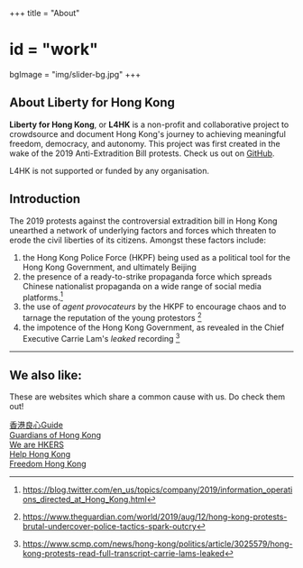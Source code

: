 +++
title = "About"
# id = "work"
bgImage = "img/slider-bg.jpg"
+++


## About Liberty for Hong Kong

**Liberty for Hong Kong**, or **L4HK** is a non-profit and collaborative project to crowdsource and document Hong Kong's journey to achieving meaningful freedom, democracy, and autonomy. This project was first created in the wake of the 2019 Anti-Extradition Bill protests. Check us out on [GitHub](https://github.com/liberty4hk/website).

L4HK is not supported or funded by any organisation. 

## Introduction

The 2019 protests against the controversial extradition bill in Hong Kong unearthed a network of underlying factors and forces which threaten to erode the civil liberties of its citizens. Amongst these factors include:

1. the Hong Kong Police Force (HKPF) being used as a political tool for the Hong Kong Government, and ultimately Beijing
2. the presence of a ready-to-strike propaganda force which spreads Chinese nationalist propaganda on a wide range of social media platforms.[^1]
3. the use of _agent provocateurs_ by the HKPF to encourage chaos and to tarnage the reputation of the young protestors [^2]
4. the impotence of the Hong Kong Government, as revealed in the Chief Executive Carrie Lam's _leaked_ recording [^3]

---

## We also like:

These are websites which share a common cause with us. Do check them out!

<a href="https://www.leungsumshops.com/" class="btn btn-primary" role="button">香港良心Guide</a><br>
<a href="https://guardiansofhk.com/" class="btn btn-primary" role="button">Guardians of Hong Kong</a><br>
<a href="https://www.wearehkers.com/main-english" class="btn btn-primary" role="button">We are HKERS</a><br>
<a href="https://www.helphk.info/" class="btn btn-primary" role="button">Help Hong Kong</a><br>
<a href="https://freedomhongkong.org/en/" class="btn btn-primary" role="button">Freedom Hong Kong</a>

[^1]: https://blog.twitter.com/en_us/topics/company/2019/information_operations_directed_at_Hong_Kong.html
[^2]: https://www.theguardian.com/world/2019/aug/12/hong-kong-protests-brutal-undercover-police-tactics-spark-outcry
[^3]: https://www.scmp.com/news/hong-kong/politics/article/3025579/hong-kong-protests-read-full-transcript-carrie-lams-leaked
